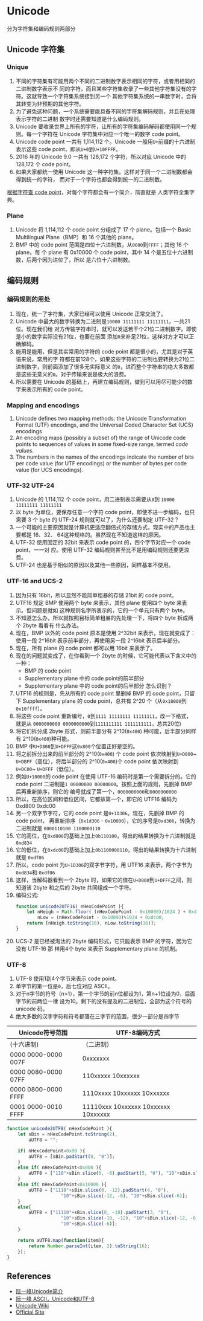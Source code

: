 # Unicode

分为字符集和编码规则两部分


## Unicode 字符集
### Unique
1. 不同的字符集有可能用两个不同的二进制数字表示相同的字符，或者用相同的二进制数字表示不
同的字符，而且某些字符集收录了一些其他字符集没有的字符。这就导致一个字符集系统接到另一个
其他字符集系统的一串数字时，会将其转变为非预期的其他字符。
2. 为了避免这种问题，一个系统需要能具备不同的字符集解码规则，并且在处理表示字符的二进制
数字时还需要知道是什么编码规则。
3. Unicode 要收录世界上所有的字符，让所有的字符集编码解码都使用同一个规则。每一个字符在
Unicode 字符集中对应一个唯一的数字 code point。
4. Unicode code point 一共有 1,114,112 个。Unicode 一般用`U+`前缀的十六进制表示这些
code point，即从`U+0`到`U+10FFFF`。
5. 2016 年的 Unicode 9.0 一共有 128,172 个字符，所以对应 Unicode 中的 128,172 个
code point。
6. 如果大家都统一使用 Unicode 这一种字符集。这样对于同一个二进制数都会得到统一的字符，
而对于一个字符也都会得到统一的二进制数。

[根据字符查 code point](https://codepoints.net/)，对每个字符都会有一个简介，简直就是
人类字符全集字典。


### Plane
1. Unicode 将 1,114,112 个 code point 分组成了 17 个 plane。包括一个 Basic
Multilingual Plane（BMP）和 16 个其他的 plane。
2. BMP 中的 code point 范围是四位十六进制数，从`0000`到`FFFF`；其他 16 个 plane，每
个 plane 有 0x10000 个 code point，其中 14 个是五位十六进制数，后两个因为进位了，所以
是六位十六进制数。



## 编码规则
### 编码规则的用处
1. 现在，统一了字符集，大家已经可以使用 Unicode 正常交流了。
2. Unicode 中最大的数字转换为二进制是`10000 11111111 11111111`，一共21位。现在我们给
对方传输字符串时，就可以发送若干个21位二进制数字。即使是小的数字实际没有21位，也要在前面
添加`0`来补足21位，这样对方才可以正确解码。
3. 能用是能用，但是其实常用的字符的 code point 都是很小的，尤其是对于英语来说，常用的字
符都在前128个，如果这些字符的二进制也要转换为21位二进制数字，则前面添加了很多无实际意义
的`0`，进而整个字符串的绝大多数都是这些无意义的`0`。对于传输来说是极大的浪费。
4. 所以需要在 Unicode 的基础上，再建立编码规则，做到可以用尽可能少的数字来表示所有的
code point。


### Mapping and encodings
1. Unicode defines two mapping methods: the Unicode Transformation Format (UTF)
encodings, and the Universal Coded Character Set (UCS) encodings
2. An encoding maps (possibly a subset of) the range of Unicode code points to
sequences of values in some fixed-size range, termed *code values*.
3. The numbers in the names of the encodings indicate the number of bits per
code value (for UTF encodings) or the number of bytes per code value
(for UCS encodings).


### UTF-32 UTF-24
1. Unicode 的 1,114,112 个 code point，用二进制表示需要从`0`到
`10000 11111111 11111111`
2. 以 byte 为单位，要保存任意一个字符 code point，即使不进一步编码，也只需要 3 个
byte 的 UTF-24 规则就可以了，为什么还要制定 UTF-32？
3. 一个可能的主要原因就是计算机更适应翻倍式的存储方式，现实中的产品也主要都是 16、32、
64这种规格的。虽然现在不知道这样的原因。
4. UTF-32 使用固定的 32bit 来表示 code point 的，四个字节对应一个 code point，一一对
应。使用 UTF-32 编码规则甚至比不是用编码规则还要更浪费。
6. UTF-24 也是基于相似的原因以及其他一些原因，同样基本不使用。


### UTF-16 and UCS-2
1. 因为只有 16bit，所以显然不能简单粗暴的存储 21bit 的 code point。
2. UTF16 规定 BMP 使用两个 byte 来表示，其他 plane 使用四个 byte 来表示。但问题是就如
这种规则名字所表示的，它的一个单元只有两个 byte。
3. 不知道怎么办，所以就按照目标简单粗暴的先处理一下，将四个 byte 拆成两个 2byte 看看有
什么办法。
4. 现在，BMP 以外的 code point 原本是使用 2^32bit 来表示，现在就变成了：使用一段
2^16bit 表示前半部分，再使用另一段 2^16bit 表示后半部分。
5. 现在，所有 plane 的 code point 都可以用 16bit 来表示了。
6. 现在的问题就变成了，在你看到一个 2byte 的时候，它可能代表以下含义中的一种：
    * BMP 的 code point
    * Supplementary plane 中的 code point的前半部分
    * Supplementary plane 中的 code point的后半部分
怎么识别？
7. UTF16 的规则是，先从所有的 code point 里删掉 BMP 的 code point，只留下
Supplementary plane 的 code point，总共有 2^20 个（从`0x10000`到`0x10ffff`）。
8. 将这些 code point 重新编号，`0`到`1111 11111111 11111111`，改一下格式，就是从
`0000000000 0000000000`到`1111111111 1111111111`，总共20位)
9. 将它们拆分成 2byte 形式，则前半部分有 2^10(`0x400`) 种可能，后半部分同样有
2^10(`0x400`)种可能。
10. BMP 中`U+D800`到`U+DFFF`这`0x800`个位置正好是空的。
11. 将之前拆分出来的前半部分的 2^10(`0x400`) 个 code point 依次映射到`U+D800`~
`U+DBFF`（高位），将后半部分的 2^10(`0x400`)个 code point 依次映射到`U+DC00`~
`U+DFFF`（低位）。
12. 例如`U+10000`的 code point 在使用 UTF-16 编码时是第一个需要拆分的。它的 code
point 二进制是`1 00000000 00000000`。按照上面的规则，先删掉 BMP 后再重新排序，则它的
编号就成了第一个，`0000000000`和`0000000000`
13. 所以，在高位区间和低位区间，它都排第一个，即它的 UTF16 编码为 0xd800 0xdc00
14. 另一个双字节字符，它的 code point 是`U+1D306`。现在，先删掉 BMP 的 code point，
再重新排序（`0x1d306` - `0x10000`），它的序号是`0xd306`，转换为二进制就是
`0000110100 1100000110`
15. 它的高位，在`0xd800`的基础上加上`0b110100`，得出的结果转换为十六进制就是`0xd834`
16. 它的低位，在`0xdc00`的基础上加上`0b1100000110`，得出的结果转换为十六进制就是
`0xdf06`
17. 所以，code point 为`U+1D306`的双字节字符，用 UTF16 来表示，两个字节为`0xd834`和
`0xdf06`
18. 这样，当解码器看到一个 2byte 时，如果它的值在`U+D800`到`U+DFFF`之间，则知道该
2byte 和之后的 2byte 共同组成一个字符。
19. 编码公式:
    ```js
    function unicode2UTF16( nHexCodePoint ){
    	let nHeigh = Math.floor( (nHexCodePoint - 0x10000)/1024 ) + 0xd800,
    		nLow = (nHexCodePoint - 0x10000)%1024 + 0xdc00;
    	return [nHeigh.toString(16), nLow.toString(16)];
    }
    ```
20. UCS-2 是已经被淘汰的 2byte 编码形式，它只能表示 BMP 的字符，因为它没有 UTF-16 那
样用4个 byte 来表示 Supplementary plane 的机制。


### UTF-8
1. UTF-8 使用1到4个字节来表示 code point。
3. 单字节的第一位是`0`，后七位对应 ASCII。
4. 对于n字节的符号（n>1），第一个字节的前n位都设为1，第n+1位设为0，后面字节的前两位一律
设为10。剩下的没有提及的二进制位，全部为这个符号的 unicode 码。
5. 绝大多数的汉字字符和符号都落在三字节的范围，很少一部分是四字节

Unicode符号范围 | UTF-8编码方式
-|-
(十六进制) | （二进制）
0000 0000-0000 007F | 0xxxxxxx
0000 0080-0000 07FF | 110xxxxx 10xxxxxx
0000 0800-0000 FFFF | 1110xxxx 10xxxxxx 10xxxxxx
0001 0000-0010 FFFF | 11110xxx 10xxxxxx 10xxxxxx 10xxxxxx

```js
function unicode2UTF8( nHexCodePoint ){
	let sBin = nHexCodePoint.toString(2),
		aUTF8 = "";

	if( nHexCodePoint<0x80 ){
		aUTF8 = [sBin.padStart(8, "0")];
	}
	else if( nHexCodePoint<0x800 ){
		aUTF8 = ["110"+sBin.slice(0, -6).padStart(5, "0"), "10"+sBin.slice(-6)];
	}
	else if( nHexCodePoint<0x10000 ){
		aUTF8 = ["1110"+sBin.slice(0, -12).padStart(4, "0"),
                    "10"+sBin.slice(-12, -6), "10"+sBin.slice(-6)];
	}
	else{
		aUTF8 = ["11110"+sBin.slice(0, -18).padStart(3, "0"),
                    "10"+sBin.slice(-18, -12), "10"+sBin.slice(-12, -6),
                    "10"+sBin.slice(-6)];
	}

	return aUTF8.map(function(item){
		return Number.parseInt(item, 2).toString(16);
	});
}
```


## References
* [阮一峰Unicode简介](http://www.ruanyifeng.com/blog/2014/12/unicode.html)
* [阮一峰 ASCII，Unicode和UTF-8](http://www.ruanyifeng.com/blog/2007/10/ascii_unicode_and_UTF-8.html)
* [Unicode Wiki](https://en.wikipedia.org/wiki/Unicode)
* [Official Site](http://www.unicode.org/)
